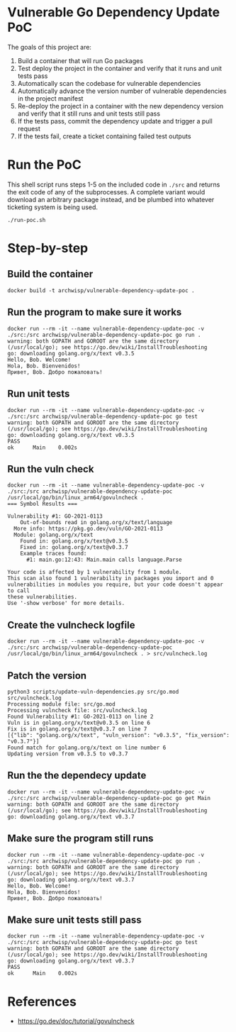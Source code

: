 # Vulnerable Go Dependency Update PoC

The goals of this project are:

1. Build a container that will run Go packages
2. Test deploy the project in the container and verify that it runs and unit tests pass
3. Automatically scan the codebase for vulnerable dependencies
4. Automatically advance the version number of vulnerable dependencies in the project manifest
5. Re-deploy the project in a container with the new dependency version and verify that it still runs and unit tests still pass
6. If the tests pass, commit the dependency update and trigger a pull request
7. If the tests fail, create a ticket containing failed test outputs

# Run the PoC
This shell script runs steps 1-5 on the included code in `./src` and returns the
exit code of any of the subprocesses. A complete variant would download an
arbitrary package instead, and be plumbed into whatever ticketing system is
being used.

```
./run-poc.sh
```

# Step-by-step

## Build the container

```
docker build -t archwisp/vulnerable-dependency-update-poc .
```

## Run the program to make sure it works

```
docker run --rm -it --name vulnerable-dependency-update-poc -v ./src:/src archwisp/vulnerable-dependency-update-poc go run .
warning: both GOPATH and GOROOT are the same directory (/usr/local/go); see https://go.dev/wiki/InstallTroubleshooting
go: downloading golang.org/x/text v0.3.5
Hello, Bob. Welcome!
Hola, Bob. Bienvenidos!
Привет, Bob. Добро пожаловать!
```

## Run unit tests

```
docker run --rm -it --name vulnerable-dependency-update-poc -v ./src:/src archwisp/vulnerable-dependency-update-poc go test
warning: both GOPATH and GOROOT are the same directory (/usr/local/go); see https://go.dev/wiki/InstallTroubleshooting
go: downloading golang.org/x/text v0.3.5
PASS
ok      Main    0.002s
```

## Run the vuln check

```
docker run --rm -it --name vulnerable-dependency-update-poc -v ./src:/src archwisp/vulnerable-dependency-update-poc /usr/local/go/bin/linux_arm64/govulncheck .
=== Symbol Results ===

Vulnerability #1: GO-2021-0113
    Out-of-bounds read in golang.org/x/text/language
  More info: https://pkg.go.dev/vuln/GO-2021-0113
  Module: golang.org/x/text
    Found in: golang.org/x/text@v0.3.5
    Fixed in: golang.org/x/text@v0.3.7
    Example traces found:
      #1: main.go:12:43: Main.main calls language.Parse

Your code is affected by 1 vulnerability from 1 module.
This scan also found 1 vulnerability in packages you import and 0
vulnerabilities in modules you require, but your code doesn't appear to call
these vulnerabilities.
Use '-show verbose' for more details.
```

## Create the vulncheck logfile

```
docker run --rm -it --name vulnerable-dependency-update-poc -v ./src:/src archwisp/vulnerable-dependency-update-poc /usr/local/go/bin/linux_arm64/govulncheck . > src/vulncheck.log
```

## Patch the version

```
python3 scripts/update-vuln-dependencies.py src/go.mod src/vulncheck.log
Processing module file: src/go.mod
Processing vulncheck file: src/vulncheck.log
Found Vulnerability #1: GO-2021-0113 on line 2
Vuln is in golang.org/x/text@v0.3.5 on line 6
Fix is in golang.org/x/text@v0.3.7 on line 7
[{"lib": "golang.org/x/text", "vuln_version": "v0.3.5", "fix_version": "v0.3.7"}]
Found match for golang.org/x/text on line number 6
Updating version from v0.3.5 to v0.3.7
```

## Run the the dependecy update

```
docker run --rm -it --name vulnerable-dependency-update-poc -v ./src:/src archwisp/vulnerable-dependency-update-poc go get Main
warning: both GOPATH and GOROOT are the same directory (/usr/local/go); see https://go.dev/wiki/InstallTroubleshooting
go: downloading golang.org/x/text v0.3.7
```

## Make sure the program still runs

```
docker run --rm -it --name vulnerable-dependency-update-poc -v ./src:/src archwisp/vulnerable-dependency-update-poc go run .
warning: both GOPATH and GOROOT are the same directory (/usr/local/go); see https://go.dev/wiki/InstallTroubleshooting
go: downloading golang.org/x/text v0.3.7
Hello, Bob. Welcome!
Hola, Bob. Bienvenidos!
Привет, Bob. Добро пожаловать!
```

## Make sure unit tests still pass

```
docker run --rm -it --name vulnerable-dependency-update-poc -v ./src:/src archwisp/vulnerable-dependency-update-poc go test
warning: both GOPATH and GOROOT are the same directory (/usr/local/go); see https://go.dev/wiki/InstallTroubleshooting
go: downloading golang.org/x/text v0.3.7
PASS
ok      Main    0.002s
```

# References
- https://go.dev/doc/tutorial/govulncheck
